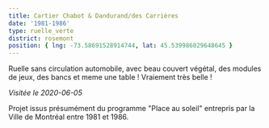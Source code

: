 ```yaml
---
title: Cartier Chabot & Dandurand/des Carrières
date: '1981-1986'
type: ruelle_verte
district: rosemont
position: { lng: -73.58691528914744, lat: 45.539986029648645 }
---
```

Ruelle sans circulation automobile, avec beau couvert végétal, des modules de jeux, des bancs et meme une table !
Vraiement très belle !

_Visitée le 2020-06-05_

Projet issus présumément du programme "Place au soleil" entrepris par la Ville de Montréal entre 1981 et 1986.
 